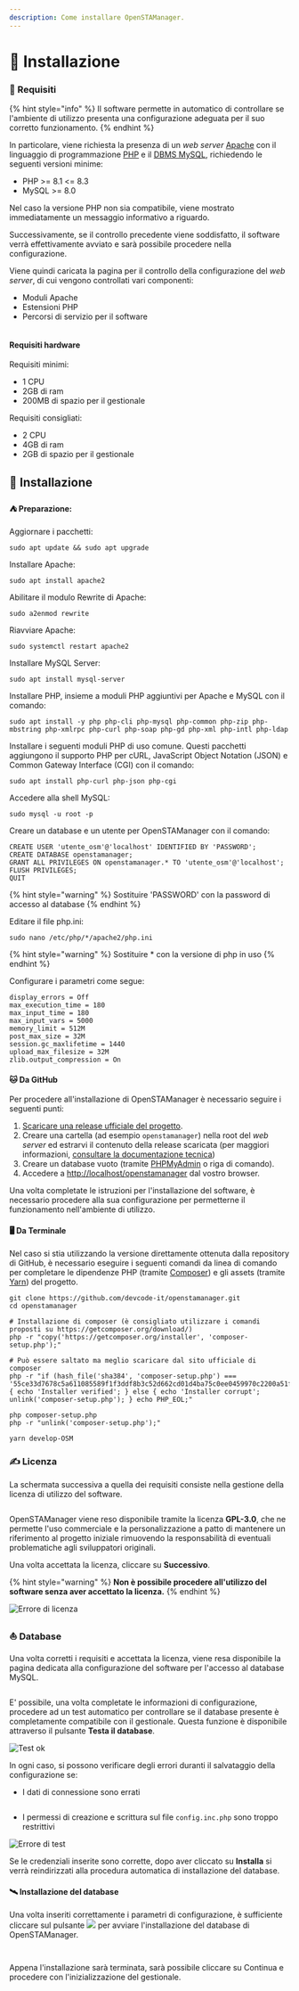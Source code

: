 ```yaml
---
description: Come installare OpenSTAManager.
---
```


# 🎯 Installazione

### 🔖 Requisiti

{% hint style="info" %}
Il software permette in automatico di controllare se l'ambiente di utilizzo presenta una configurazione adeguata per il suo corretto funzionamento.
{% endhint %}

In particolare, viene richiesta la presenza di un _web server_ [Apache](https://httpd.apache.org) con il linguaggio di programmazione [PHP](http://php.net) e il [DBMS MySQL](https://www.mysql.com), richiedendo le seguenti versioni minime:

* PHP >= 8.1 <= 8.3
* MySQL >= 8.0

Nel caso la versione PHP non sia compatibile, viene mostrato immediatamente un messaggio informativo a riguardo.

Successivamente, se il controllo precedente viene soddisfatto, il software verrà effettivamente avviato e sarà possibile procedere nella configurazione.

Viene quindi caricata la pagina per il controllo della configurazione del _web server_, di cui vengono controllati vari componenti:

* Moduli Apache
* Estensioni PHP
* Percorsi di servizio per il software

<figure><img src="../../.gitbook/assets/immagine (187).png" alt=""><figcaption></figcaption></figure>

#### Requisiti hardware

Requisiti minimi:

* 1 CPU
* 2GB di ram
* 200MB di spazio per il gestionale

Requisiti consigliati:

* 2 CPU
* 4GB di ram
* 2GB di spazio per il gestionale

## 🎯 Installazione

#### ⛺ Preparazione:

Aggiornare i pacchetti:

```
sudo apt update && sudo apt upgrade
```

Installare Apache:

```
sudo apt install apache2
```

Abilitare il modulo Rewrite di Apache:

```
sudo a2enmod rewrite
```

Riavviare Apache:

```
sudo systemctl restart apache2
```

Installare MySQL Server:

```
sudo apt install mysql-server
```

Installare PHP, insieme a moduli PHP aggiuntivi per Apache e MySQL con il comando:

```
sudo apt install -y php php-cli php-mysql php-common php-zip php-mbstring php-xmlrpc php-curl php-soap php-gd php-xml php-intl php-ldap
```

Installare i seguenti moduli PHP di uso comune. Questi pacchetti aggiungono il supporto PHP per cURL, JavaScript Object Notation (JSON) e Common Gateway Interface (CGI) con il comando:

```
sudo apt install php-curl php-json php-cgi
```

Accedere alla shell MySQL:

```
sudo mysql -u root -p
```

Creare un database e un utente per OpenSTAManager con il comando:

```
CREATE USER 'utente_osm'@'localhost' IDENTIFIED BY 'PASSWORD';
CREATE DATABASE openstamanager;
GRANT ALL PRIVILEGES ON openstamanager.* TO 'utente_osm'@'localhost';
FLUSH PRIVILEGES;
QUIT
```

{% hint style="warning" %}
Sostituire 'PASSWORD' con la password di accesso al database
{% endhint %}

Editare il file php.ini:

```
sudo nano /etc/php/*/apache2/php.ini
```

{% hint style="warning" %}
Sostituire \* con la versione di php in uso
{% endhint %}

Configurare i parametri come segue:

```
display_errors = Off
max_execution_time = 180
max_input_time = 180
max_input_vars = 5000
memory_limit = 512M
post_max_size = 32M
session.gc_maxlifetime = 1440
upload_max_filesize = 32M
zlib.output_compression = On
```

#### 🐱 Da GitHub

Per procedere all'installazione di OpenSTAManager è necessario seguire i seguenti punti:

1. [Scaricare una release ufficiale del progetto](https://github.com/devcode-it/openstamanager/releases).
2. Creare una cartella (ad esempio `openstamanager`) nella root del _web server_ ed estrarvi il contenuto della release scaricata (per maggiori informazioni, [consultare la documentazione tecnica](installazione.md))
3. Creare un database vuoto (tramite [PHPMyAdmin](http://localhost/phpmyadmin/) o riga di comando).
4. Accedere a [http://localhost/openstamanager](http://localhost/openstamanager) dal vostro browser.

Una volta completate le istruzioni per l'installazione del software, è necessario procedere alla sua configurazione per permetterne il funzionamento nell'ambiente di utilizzo.

#### 🖥️ Da Terminale

Nel caso si stia utilizzando la versione direttamente ottenuta dalla repository di GitHub, è necessario eseguire i seguenti comandi da linea di comando per completare le dipendenze PHP (tramite [Composer](https://getcomposer.org)) e gli assets (tramite [Yarn](https://yarnpkg.com)) del progetto.

```
git clone https://github.com/devcode-it/openstamanager.git
cd openstamanager

# Installazione di composer (è consigliato utilizzare i comandi proposti su https://getcomposer.org/download/)
php -r "copy('https://getcomposer.org/installer', 'composer-setup.php');"

# Può essere saltato ma meglio scaricare dal sito ufficiale di composer
php -r "if (hash_file('sha384', 'composer-setup.php') === '55ce33d7678c5a611085589f1f3ddf8b3c52d662cd01d4ba75c0ee0459970c2200a51f492d557530c71c15d8dba01eae') { echo 'Installer verified'; } else { echo 'Installer corrupt'; unlink('composer-setup.php'); } echo PHP_EOL;"

php composer-setup.php
php -r "unlink('composer-setup.php');"

yarn develop-OSM
```

### ✍️ Licenza

La schermata successiva a quella dei requisiti consiste nella gestione della licenza di utilizzo del software.

<figure><img src="../../.gitbook/assets/immagine (188).png" alt=""><figcaption></figcaption></figure>

OpenSTAManager viene reso disponibile tramite la licenza **GPL-3.0**, che ne permette l'uso commerciale e la personalizzazione a patto di mantenere un riferimento al progetto iniziale rimuovendo la responsabilità di eventuali problematiche agli sviluppatori originali.

Una volta accettata la licenza, cliccare su **Successivo**.

{% hint style="warning" %}
**Non è possibile procedere all'utilizzo del software senza aver accettato la licenza.**
{% endhint %}

![Errore di licenza](../../.gitbook/assets/license-error.png)

### ⛵ Database

Una volta corretti i requisiti e accettata la licenza, viene resa disponibile la pagina dedicata alla configurazione del software per l'accesso al database MySQL.

<figure><img src="../../.gitbook/assets/immagine (189).png" alt=""><figcaption></figcaption></figure>

E' possibile, una volta completate le informazioni di configurazione, procedere ad un test automatico per controllare se il database presente è completamente compatibile con il gestionale. Questa funzione è disponibile attraverso il pulsante **Testa il database**.

![Test ok](../../.gitbook/assets/config-ok.png)

In ogni caso, si possono verificare degli errori duranti il salvataggio della configurazione se:

* I dati di connessione sono errati

<figure><img src="../../.gitbook/assets/immagine (190).png" alt=""><figcaption></figcaption></figure>

* I permessi di creazione e scrittura sul file `config.inc.php` sono troppo restrittivi

![Errore di test](../../.gitbook/assets/write-error.png)

Se le credenziali inserite sono corrette, dopo aver cliccato su **Installa** si verrà reindirizzati alla procedura automatica di installazione del database.

#### 🛰️ Installazione del database

Una volta inseriti correttamente i parametri di configurazione, è sufficiente cliccare sul pulsante ![](../../.gitbook/assets/Installa!.PNG) per avviare l'installazione del database di OpenSTAManager.

<figure><img src="../../.gitbook/assets/immagine (191).png" alt=""><figcaption></figcaption></figure>

<figure><img src="../../.gitbook/assets/immagine (192).png" alt=""><figcaption></figcaption></figure>

Appena l'installazione sarà terminata, sarà possibile cliccare su Continua e procedere con l'inizializzazione del gestionale.

<figure><img src="../../.gitbook/assets/immagine (193).png" alt=""><figcaption></figcaption></figure>
